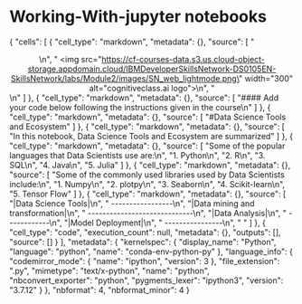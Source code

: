 # Working-With-jupyter notebooks
{
 "cells": [
  {
   "cell_type": "markdown",
   "metadata": {},
   "source": [
    "<center>\n",
    "    <img src=\"https://cf-courses-data.s3.us.cloud-object-storage.appdomain.cloud/IBMDeveloperSkillsNetwork-DS0105EN-SkillsNetwork/labs/Module2/images/SN_web_lightmode.png\" width=\"300\" alt=\"cognitiveclass.ai logo\">\n",
    "</center>\n"
   ]
  },
  {
   "cell_type": "markdown",
   "metadata": {},
   "source": [
    "#### Add your code below following the instructions given in the course\n"
   ]
  },
  {
   "cell_type": "markdown",
   "metadata": {},
   "source": [
    "#Data Science Tools and Ecosystem"
   ]
  },
  {
   "cell_type": "markdown",
   "metadata": {},
   "source": [
    "In this notebook, Data Science Tools and Ecosystem are summarized"
   ]
  },
  {
   "cell_type": "markdown",
   "metadata": {},
   "source": [
    "Some of the popular languages that Data Scientists use are:\n",
    "1. Python\n",
    "2. R\n",
    "3. SQL\n",
    "4. Java\n",
    "5. Julia"
   ]
  },
  {
   "cell_type": "markdown",
   "metadata": {},
   "source": [
    "Some of the commonly used libraries used by Data Scientists include:\n",
    "1. Numpy\n",
    "2. plotpy\n",
    "3. Seaborn\n",
    "4. Scikit-learn\n",
    "5. Tensor Flow"
   ]
  },
  {
   "cell_type": "markdown",
   "metadata": {},
   "source": [
    "|Data Science Tools|\n",
    " -----------------\n",
    "|Data mining and transformation|\n",
    " -----------------------------\n",
    "|Data Analysis|\n",
    " ------------\n",
    "|Model Deployment|\n",
    " ----------------\n",
    " "
   ]
  },
  {
   "cell_type": "code",
   "execution_count": null,
   "metadata": {},
   "outputs": [],
   "source": []
  }
 ],
 "metadata": {
  "kernelspec": {
   "display_name": "Python",
   "language": "python",
   "name": "conda-env-python-py"
  },
  "language_info": {
   "codemirror_mode": {
    "name": "ipython",
    "version": 3
   },
   "file_extension": ".py",
   "mimetype": "text/x-python",
   "name": "python",
   "nbconvert_exporter": "python",
   "pygments_lexer": "ipython3",
   "version": "3.7.12"
  }
 },
 "nbformat": 4,
 "nbformat_minor": 4
}


